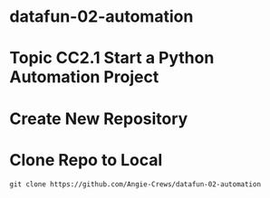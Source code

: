 # datafun-02-automation
# Topic CC2.1 Start a Python Automation Project

# Create New Repository

# Clone Repo to Local
```shell
git clone https://github.com/Angie-Crews/datafun-02-automation
```


